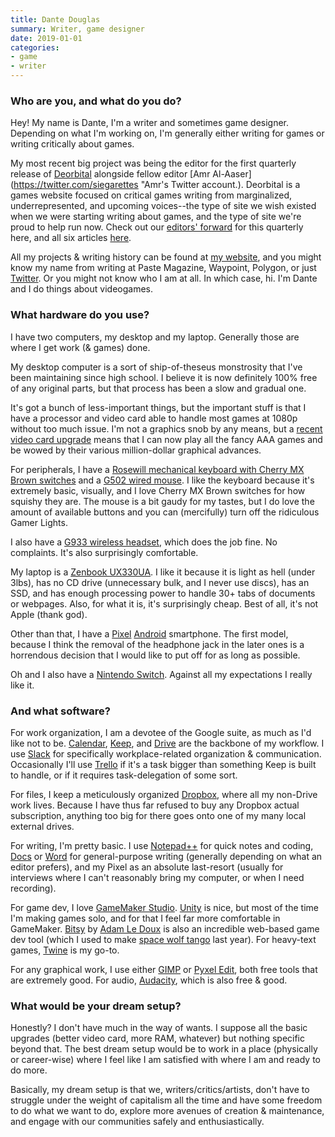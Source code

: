 ```yaml
---
title: Dante Douglas
summary: Writer, game designer 
date: 2019-01-01
categories:
- game 
- writer
---
```


### Who are you, and what do you do?

Hey! My name is Dante, I'm a writer and sometimes game designer. Depending on what I'm working on, I'm generally either writing for games or writing critically about games. 

My most recent big project was being the editor for the first quarterly release of [Deorbital](https://deorbital.media/ "A publication about games.") alongside fellow editor [Amr Al-Aaser](https://twitter.com/siegarettes "Amr's Twitter account.). Deorbital is a games website focused on critical games writing from marginalized, underrepresented, and upcoming voices--the type of site we wish existed when we were starting writing about games, and the type of site we're proud to help run now. Check out our [editors' forward](https://deorbital.media/deorbitals-2018-autumn-quarterly-welcome-f88078de47f0 "A Deorbital article about its first quarterly release.") for this quarterly here, and all six articles [here](https://deorbital.media/2018autumn/home "Deorbital's Autumn 2018 articles."). 

All my projects & writing history can be found at [my website](http://dante.cool/ "Dante's website."), and you might know my name from writing at Paste Magazine, Waypoint, Polygon, or just [Twitter](https://twitter.com/videodante "Dante's Twitter account."). Or you might not know who I am at all. In which case, hi. I'm Dante and I do things about videogames.

### What hardware do you use?

I have two computers, my desktop and my laptop. Generally those are where I get work (& games) done.

My desktop computer is a sort of ship-of-theseus monstrosity that I've been maintaining since high school. I believe it is now definitely 100% free of any original parts, but that process has been a slow and gradual one.

It's got a bunch of less-important things, but the important stuff is that I have a processor and video card able to handle most games at 1080p without too much issue. I'm not a graphics snob by any means, but a [recent video card upgrade][geforce-gtx-1060] means that I can now play all the fancy AAA games and be wowed by their various million-dollar graphical advances.

For peripherals, I have a [Rosewill mechanical keyboard with Cherry MX Brown switches][rk-9000br] and a [G502 wired mouse][g502]. I like the keyboard because it's extremely basic, visually, and I love Cherry MX Brown switches for how squishy they are. The mouse is a bit gaudy for my tastes, but I do love the amount of available buttons and you can (mercifully) turn off the ridiculous Gamer Lights.

I also have a [G933 wireless headset][g933], which does the job fine. No complaints. It's also surprisingly comfortable. 

My laptop is a [Zenbook UX330UA][zenbook-ux330]. I like it because it is light as hell (under 3lbs), has no CD drive (unnecessary bulk, and I never use discs), has an SSD, and has enough processing power to handle 30+ tabs of documents or webpages. Also, for what it is, it's surprisingly cheap. Best of all, it's not Apple (thank god).

Other than that, I have a [Pixel][] [Android][] smartphone. The first model, because I think the removal of the headphone jack in the later ones is a horrendous decision that I would like to put off for as long as possible.

Oh and I also have a [Nintendo Switch][switch.2]. Against all my expectations I really like it.

### And what software?

For work organization, I am a devotee of the Google suite, as much as I'd like not to be. [Calendar][google-calendar], [Keep][google-keep], and [Drive][google-drive] are the backbone of my workflow. I use [Slack][] for specifically workplace-related organization & communication. Occasionally I'll use [Trello][] if it's a task bigger than something Keep is built to handle, or if it requires task-delegation of some sort.

For files, I keep a meticulously organized [Dropbox][], where all my non-Drive work lives. Because I have thus far refused to buy any Dropbox actual subscription, anything too big for there goes onto one of my many local external drives. 

For writing, I'm pretty basic. I use [Notepad++][notepad-plusplus] for quick notes and coding, [Docs][google-docs] or [Word][] for general-purpose writing (generally depending on what an editor prefers), and my Pixel as an absolute last-resort (usually for interviews where I can't reasonably bring my computer, or when I need recording).

For game dev, I love [GameMaker Studio][gamemaker]. [Unity][] is nice, but most of the time I'm making games solo, and for that I feel far more comfortable in GameMaker. [Bitsy][] by [Adam Le Doux](http://www.ledoux.io/ "Adam's website.") is also an incredible web-based game dev tool (which I used to make [space wolf tango][space-wolf-tango] last year). For heavy-text games, [Twine][] is my go-to.

For any graphical work, I use either [GIMP][] or [Pyxel Edit][pyxel-edit], both free tools that are extremely good. For audio, [Audacity][], which is also free & good.

### What would be your dream setup?

Honestly? I don't have much in the way of wants. I suppose all the basic upgrades (better video card, more RAM, whatever) but nothing specific beyond that. The best dream setup would be to work in a place (physically or career-wise) where I feel like I am satisfied with where I am and ready to do more. 

Basically, my dream setup is that we, writers/critics/artists, don't have to struggle under the weight of capitalism all the time and have some freedom to do what we want to do, explore more avenues of creation & maintenance, and engage with our communities safely and enthusiastically.

[android]: https://developers.google.com/android/?csw=1 "A mobile phone platform."
[audacity]: https://sourceforge.net/projects/audacity/ "An open-source, cross-platform audio editor."
[bitsy]: https://ledoux.itch.io/bitsy "A web-based game development tool."
[dropbox]: https://www.dropbox.com/ "Online syncing and storage."
[g502]: https://support.logitech.com/en_us/product/g502-proteus-core-tunable-gaming-mouse "A gaming mouse."
[g933]: https://www.logitechg.com/en-us/products/gaming-audio/g933-7-1-surround-sound-gaming-headset.html#981-000585 "A gaming headset."
[gamemaker]: https://www.yoyogames.com/gamemaker "A cross-platform game creation tool."
[geforce-gtx-1060]: https://www.nvidia.com/en-us/geforce/products/10series/geforce-gtx-1060/ "A graphics card."
[gimp]: https://www.gimp.org/ "An open-source image editor."
[google-calendar]: https://en.wikipedia.org/wiki/Google_Calendar "A web-based calendar client."
[google-docs]: https://en.wikipedia.org/wiki/Google_Docs "A web-based office suite."
[google-drive]: https://drive.google.com/ "A cloud storage service."
[google-keep]: https://en.wikipedia.org/wiki/Google_Keep "A note-taking service."
[notepad-plusplus]: https://notepad-plus-plus.org/ "A free text/code editor for Windows."
[pixel]: https://store.google.com/product/pixel_phone "A 5 inch Android smartphone."
[pyxel-edit]: https://pyxeledit.com/ "Pixel art software."
[rk-9000br]: https://www.rosewill.com/product/rosewill-rk-9000br-mechanical-keyboard-with-cherry-mx-brown-switches/ "A mechanical keyboard."
[slack]: https://slack.com/ "A collaboration service."
[space-wolf-tango]: https://videodante.itch.io/space-wolf-tango "A space-themed game of introspection."
[switch.2]: https://www.nintendo.com/switch/ "A gaming console."
[trello]: https://trello.com/ "A project management service."
[twine]: http://twinery.org/ "A tool for creating non-linear stories."
[unity]: https://unity3d.com/unity/ "A cross-platform game development tool."
[word]: https://products.office.com/en-us/word "A document editor."
[zenbook-ux330]: https://www.asus.com/us/Laptops/ASUS-ZenBook-UX330UA/ "A 13.3 inch PC laptop."
